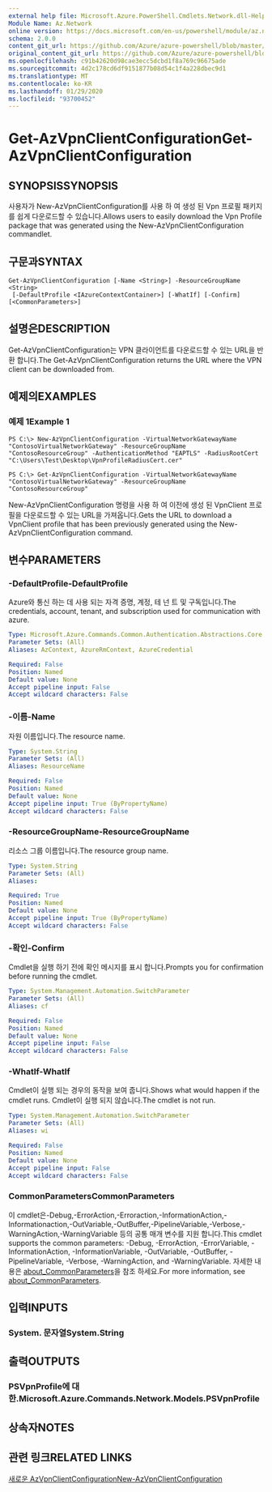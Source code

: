 ```yaml
---
external help file: Microsoft.Azure.PowerShell.Cmdlets.Network.dll-Help.xml
Module Name: Az.Network
online version: https://docs.microsoft.com/en-us/powershell/module/az.network/get-azvpnclientconfiguration
schema: 2.0.0
content_git_url: https://github.com/Azure/azure-powershell/blob/master/src/Network/Network/help/Get-AzVpnClientConfiguration.md
original_content_git_url: https://github.com/Azure/azure-powershell/blob/master/src/Network/Network/help/Get-AzVpnClientConfiguration.md
ms.openlocfilehash: c91b42620d98cae3ecc5dcbd1f8a769c96675ade
ms.sourcegitcommit: 4d2c178cd6df9151877b08d54c1f4a228dbec9d1
ms.translationtype: MT
ms.contentlocale: ko-KR
ms.lasthandoff: 01/29/2020
ms.locfileid: "93700452"
---
```

# <span data-ttu-id="0b33a-101">Get-AzVpnClientConfiguration</span><span class="sxs-lookup"><span data-stu-id="0b33a-101">Get-AzVpnClientConfiguration</span></span>

## <span data-ttu-id="0b33a-102">SYNOPSIS</span><span class="sxs-lookup"><span data-stu-id="0b33a-102">SYNOPSIS</span></span>
<span data-ttu-id="0b33a-103">사용자가 New-AzVpnClientConfiguration를 사용 하 여 생성 된 Vpn 프로필 패키지를 쉽게 다운로드할 수 있습니다.</span><span class="sxs-lookup"><span data-stu-id="0b33a-103">Allows users to easily download the Vpn Profile package that was generated using the New-AzVpnClientConfiguration commandlet.</span></span>

## <span data-ttu-id="0b33a-104">구문과</span><span class="sxs-lookup"><span data-stu-id="0b33a-104">SYNTAX</span></span>

```
Get-AzVpnClientConfiguration [-Name <String>] -ResourceGroupName <String>
 [-DefaultProfile <IAzureContextContainer>] [-WhatIf] [-Confirm] [<CommonParameters>]
```

## <span data-ttu-id="0b33a-105">설명은</span><span class="sxs-lookup"><span data-stu-id="0b33a-105">DESCRIPTION</span></span>
<span data-ttu-id="0b33a-106">Get-AzVpnClientConfiguration는 VPN 클라이언트를 다운로드할 수 있는 URL을 반환 합니다.</span><span class="sxs-lookup"><span data-stu-id="0b33a-106">The Get-AzVpnClientConfiguration returns the URL where the VPN client can be downloaded from.</span></span>

## <span data-ttu-id="0b33a-107">예제의</span><span class="sxs-lookup"><span data-stu-id="0b33a-107">EXAMPLES</span></span>

### <span data-ttu-id="0b33a-108">예제 1</span><span class="sxs-lookup"><span data-stu-id="0b33a-108">Example 1</span></span>
```
PS C:\> New-AzVpnClientConfiguration -VirtualNetworkGatewayName "ContosoVirtualNetworkGateway" -ResourceGroupName "ContosoResourceGroup" -AuthenticationMethod "EAPTLS" -RadiusRootCert "C:\Users\Test\Desktop\VpnProfileRadiusCert.cer"

PS C:\> Get-AzVpnClientConfiguration -VirtualNetworkGatewayName "ContosoVirtualNetworkGateway" -ResourceGroupName "ContosoResourceGroup"
```

<span data-ttu-id="0b33a-109">New-AzVpnClientConfiguration 명령을 사용 하 여 이전에 생성 된 VpnClient 프로필을 다운로드할 수 있는 URL을 가져옵니다.</span><span class="sxs-lookup"><span data-stu-id="0b33a-109">Gets the URL to download a VpnClient profile that has been previously generated using the New-AzVpnClientConfiguration command.</span></span>

## <span data-ttu-id="0b33a-110">변수</span><span class="sxs-lookup"><span data-stu-id="0b33a-110">PARAMETERS</span></span>

### <span data-ttu-id="0b33a-111">-DefaultProfile</span><span class="sxs-lookup"><span data-stu-id="0b33a-111">-DefaultProfile</span></span>
<span data-ttu-id="0b33a-112">Azure와 통신 하는 데 사용 되는 자격 증명, 계정, 테 넌 트 및 구독입니다.</span><span class="sxs-lookup"><span data-stu-id="0b33a-112">The credentials, account, tenant, and subscription used for communication with azure.</span></span>

```yaml
Type: Microsoft.Azure.Commands.Common.Authentication.Abstractions.Core.IAzureContextContainer
Parameter Sets: (All)
Aliases: AzContext, AzureRmContext, AzureCredential

Required: False
Position: Named
Default value: None
Accept pipeline input: False
Accept wildcard characters: False
```

### <span data-ttu-id="0b33a-113">-이름</span><span class="sxs-lookup"><span data-stu-id="0b33a-113">-Name</span></span>
<span data-ttu-id="0b33a-114">자원 이름입니다.</span><span class="sxs-lookup"><span data-stu-id="0b33a-114">The resource name.</span></span>

```yaml
Type: System.String
Parameter Sets: (All)
Aliases: ResourceName

Required: False
Position: Named
Default value: None
Accept pipeline input: True (ByPropertyName)
Accept wildcard characters: False
```

### <span data-ttu-id="0b33a-115">-ResourceGroupName</span><span class="sxs-lookup"><span data-stu-id="0b33a-115">-ResourceGroupName</span></span>
<span data-ttu-id="0b33a-116">리소스 그룹 이름입니다.</span><span class="sxs-lookup"><span data-stu-id="0b33a-116">The resource group name.</span></span>

```yaml
Type: System.String
Parameter Sets: (All)
Aliases:

Required: True
Position: Named
Default value: None
Accept pipeline input: True (ByPropertyName)
Accept wildcard characters: False
```

### <span data-ttu-id="0b33a-117">-확인</span><span class="sxs-lookup"><span data-stu-id="0b33a-117">-Confirm</span></span>
<span data-ttu-id="0b33a-118">Cmdlet을 실행 하기 전에 확인 메시지를 표시 합니다.</span><span class="sxs-lookup"><span data-stu-id="0b33a-118">Prompts you for confirmation before running the cmdlet.</span></span>

```yaml
Type: System.Management.Automation.SwitchParameter
Parameter Sets: (All)
Aliases: cf

Required: False
Position: Named
Default value: None
Accept pipeline input: False
Accept wildcard characters: False
```

### <span data-ttu-id="0b33a-119">-WhatIf</span><span class="sxs-lookup"><span data-stu-id="0b33a-119">-WhatIf</span></span>
<span data-ttu-id="0b33a-120">Cmdlet이 실행 되는 경우의 동작을 보여 줍니다.</span><span class="sxs-lookup"><span data-stu-id="0b33a-120">Shows what would happen if the cmdlet runs.</span></span> <span data-ttu-id="0b33a-121">Cmdlet이 실행 되지 않습니다.</span><span class="sxs-lookup"><span data-stu-id="0b33a-121">The cmdlet is not run.</span></span>

```yaml
Type: System.Management.Automation.SwitchParameter
Parameter Sets: (All)
Aliases: wi

Required: False
Position: Named
Default value: None
Accept pipeline input: False
Accept wildcard characters: False
```

### <span data-ttu-id="0b33a-122">CommonParameters</span><span class="sxs-lookup"><span data-stu-id="0b33a-122">CommonParameters</span></span>
<span data-ttu-id="0b33a-123">이 cmdlet은-Debug,-ErrorAction,-Erroraction,-InformationAction,-Informationaction,-OutVariable,-OutBuffer,-PipelineVariable,-Verbose,-WarningAction,-WarningVariable 등의 공통 매개 변수를 지원 합니다.</span><span class="sxs-lookup"><span data-stu-id="0b33a-123">This cmdlet supports the common parameters: -Debug, -ErrorAction, -ErrorVariable, -InformationAction, -InformationVariable, -OutVariable, -OutBuffer, -PipelineVariable, -Verbose, -WarningAction, and -WarningVariable.</span></span> <span data-ttu-id="0b33a-124">자세한 내용은 [about_CommonParameters](https://go.microsoft.com/fwlink/?LinkID=113216)을 참조 하세요.</span><span class="sxs-lookup"><span data-stu-id="0b33a-124">For more information, see [about_CommonParameters](https://go.microsoft.com/fwlink/?LinkID=113216).</span></span>

## <span data-ttu-id="0b33a-125">입력</span><span class="sxs-lookup"><span data-stu-id="0b33a-125">INPUTS</span></span>

### <span data-ttu-id="0b33a-126">System. 문자열</span><span class="sxs-lookup"><span data-stu-id="0b33a-126">System.String</span></span>

## <span data-ttu-id="0b33a-127">출력</span><span class="sxs-lookup"><span data-stu-id="0b33a-127">OUTPUTS</span></span>

### <span data-ttu-id="0b33a-128">PSVpnProfile에 대 한.</span><span class="sxs-lookup"><span data-stu-id="0b33a-128">Microsoft.Azure.Commands.Network.Models.PSVpnProfile</span></span>

## <span data-ttu-id="0b33a-129">상속자</span><span class="sxs-lookup"><span data-stu-id="0b33a-129">NOTES</span></span>

## <span data-ttu-id="0b33a-130">관련 링크</span><span class="sxs-lookup"><span data-stu-id="0b33a-130">RELATED LINKS</span></span>

[<span data-ttu-id="0b33a-131">새로운 AzVpnClientConfiguration</span><span class="sxs-lookup"><span data-stu-id="0b33a-131">New-AzVpnClientConfiguration</span></span>](./New-AzVpnClientConfiguration.md)
